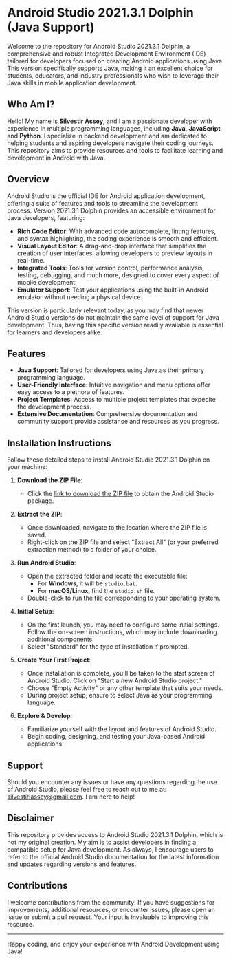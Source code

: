 # Android Studio 2021.3.1 Dolphin (Java Support)

Welcome to the repository for Android Studio 2021.3.1 Dolphin, a comprehensive and robust Integrated Development Environment (IDE) tailored for developers focused on creating Android applications using Java. This version specifically supports Java, making it an excellent choice for students, educators, and industry professionals who wish to leverage their Java skills in mobile application development.

## Who Am I?

Hello! My name is **Silvestir Assey**, and I am a passionate developer with experience in multiple programming languages, including **Java**, **JavaScript**, and **Python**. I specialize in backend development and am dedicated to helping students and aspiring developers navigate their coding journeys. This repository aims to provide resources and tools to facilitate learning and development in Android with Java.

## Overview

Android Studio is the official IDE for Android application development, offering a suite of features and tools to streamline the development process. Version 2021.3.1 Dolphin provides an accessible environment for Java developers, featuring:

- **Rich Code Editor**: With advanced code autocomplete, linting features, and syntax highlighting, the coding experience is smooth and efficient.
- **Visual Layout Editor**: A drag-and-drop interface that simplifies the creation of user interfaces, allowing developers to preview layouts in real-time.
- **Integrated Tools**: Tools for version control, performance analysis, testing, debugging, and much more, designed to cover every aspect of mobile development.
- **Emulator Support**: Test your applications using the built-in Android emulator without needing a physical device.

This version is particularly relevant today, as you may find that newer Android Studio versions do not maintain the same level of support for Java development. Thus, having this specific version readily available is essential for learners and developers alike.

## Features

- **Java Support**: Tailored for developers using Java as their primary programming language.
- **User-Friendly Interface**: Intuitive navigation and menu options offer easy access to a plethora of features.
- **Project Templates**: Access to multiple project templates that expedite the development process.
- **Extensive Documentation**: Comprehensive documentation and community support provide assistance and resources as you progress.

## Installation Instructions

Follow these detailed steps to install Android Studio 2021.3.1 Dolphin on your machine:

1. **Download the ZIP File**:
   - Click the [link to download the ZIP file](https://github.com/silivestir/androidstudio/blob/main/Android%20Studio.zip) to obtain the Android Studio package.

2. **Extract the ZIP**:
   - Once downloaded, navigate to the location where the ZIP file is saved.
   - Right-click on the ZIP file and select "Extract All" (or your preferred extraction method) to a folder of your choice.

3. **Run Android Studio**:
   - Open the extracted folder and locate the executable file:
     - For **Windows**, it will be `studio.bat`.
     - For **macOS/Linux**, find the `studio.sh` file.
   - Double-click to run the file corresponding to your operating system.

4. **Initial Setup**:
   - On the first launch, you may need to configure some initial settings. Follow the on-screen instructions, which may include downloading additional components.
   - Select "Standard" for the type of installation if prompted.

5. **Create Your First Project**:
   - Once installation is complete, you'll be taken to the start screen of Android Studio. Click on "Start a new Android Studio project."
   - Choose "Empty Activity" or any other template that suits your needs.
   - During project setup, ensure to select Java as your programming language.

6. **Explore & Develop**:
   - Familiarize yourself with the layout and features of Android Studio.
   - Begin coding, designing, and testing your Java-based Android applications!

## Support

Should you encounter any issues or have any questions regarding the use of Android Studio, please feel free to reach out to me at: [silvestiriassey@gmail.com](mailto:silvestiriassey@gmail.com). I am here to help!

## Disclaimer

This repository provides access to Android Studio 2021.3.1 Dolphin, which is not my original creation. My aim is to assist developers in finding a compatible setup for Java development. As always, I encourage users to refer to the official Android Studio documentation for the latest information and updates regarding versions and features.

## Contributions

I welcome contributions from the community! If you have suggestions for improvements, additional resources, or encounter issues, please open an issue or submit a pull request. Your input is invaluable to improving this resource.

---

Happy coding, and enjoy your experience with Android Development using Java!
